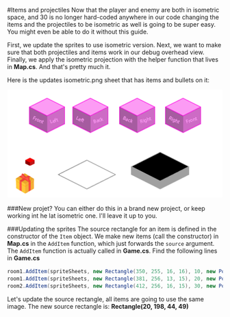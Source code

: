 #Items and projectiles
Now that the player and enemy are both in isometric space, and 30 is no longer hard-coded anywhere in our code changing the items and the projectiles to be isometric as well is going to be super easy. You might even be able to do it without this guide.

First, we update the sprites to use isometric version. Next, we want to make sure that both projectiles and items work in our debug overhead view. Finally, we apply the isometric projection with the helper function that lives in **Map.cs**. And that's pretty much it.

Here is the updates isometric.png sheet that has items and bullets on it:

![ITEMS](Images/isometric_items.png)

###New projet?
You can either do this in a brand new project, or keep working int he lat isometric one. I'll leave it up to you.

###Updating the sprites
The source rectangle for an item is defined in the constructor of the ```Item``` object. We make new items (call the constructor) in **Map.cs** in the ```AddItem``` function, which just forwards the ```source``` argument. The ```AddItem``` function is actually called in **Game.cs**. Find the following lines in **Game.cs**

```cs
room1.AddItem(spriteSheets, new Rectangle(350, 255, 16, 16), 10, new Point(4 * TILE_W + 7, 2 * TILE_H + 7));
room1.AddItem(spriteSheets, new Rectangle(381, 256, 13, 15), 20, new Point(5 * TILE_W + 7, 4 * TILE_H + 7));
room2.AddItem(spriteSheets, new Rectangle(412, 256, 16, 15), 30, new Point(4 * TILE_W + 7, 2 * TILE_H + 7));
```

Let's update the source rectangle, all items are going to use the same image. The new source rectangle is: **Rectangle(20, 198, 44, 49)**